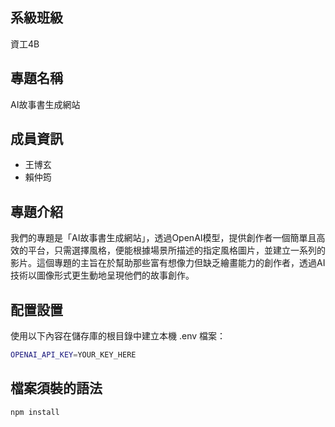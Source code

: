 ## 系級班級

資工4B

## 專題名稱

AI故事書生成網站

## 成員資訊

- 王博玄
- 賴仲筠

## 專題介紹

我們的專題是「AI故事書生成網站」，透過OpenAI模型，提供創作者一個簡單且高效的平台，只需選擇風格，便能根據場景所描述的指定風格圖片，並建立一系列的影片。這個專題的主旨在於幫助那些富有想像力但缺乏繪畫能力的創作者，透過AI技術以圖像形式更生動地呈現他們的故事創作。


## 配置設置

使用以下內容在儲存庫的根目錄中建立本機 .env 檔案：

```bash
OPENAI_API_KEY=YOUR_KEY_HERE
```

## 檔案須裝的語法
```bash
npm install
```


